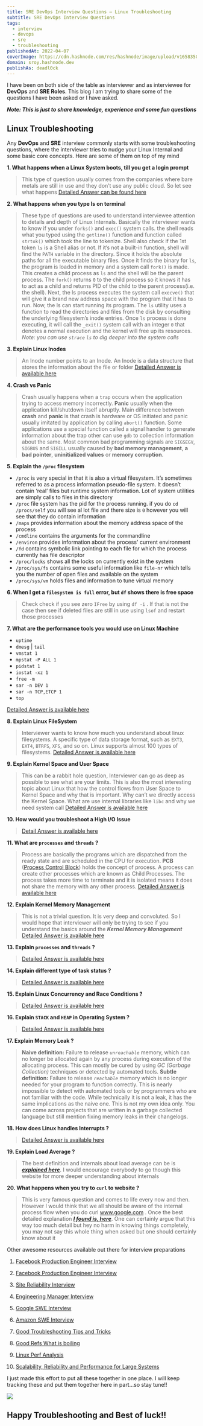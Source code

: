 ```yaml
---
title: SRE DevOps Interview Questions — Linux Troubleshooting
subtitle: SRE DevOps Interview Questions
tags:
  - interview
  - devops
  - sre
  - troubleshooting
publishedAt: 2022-04-07
coverImage: https://cdn.hashnode.com/res/hashnode/image/upload/v1658350256075/Qe6ZpmMxX.png?auto=compress
domain: sroy.hashnode.dev
publishAs: deadl0ck
---
```


I have been on both side of the table as interviewer and as interviewee for **DevOps** and **SRE Roles**. This blog I am trying to share some of the questions I have been asked or I have asked.

_**Note: This is just to share knowledge, experience and some fun questions**_

## Linux Troubleshooting

Any **DevOps** and **SRE** interview commonly starts with some troubleshooting questions, where the interviewer tries to nudge your Linux Internal and some basic core concepts. Here are some of them on top of my mind

**1. What happens when a Linux System boots, till you get a login prompt**

> This type of question usually comes from the companies where bare metals are still in use and they don’t use any public cloud. So let see what happens
> [Detailed Answer can be found here](https://opensource.com/article/17/2/linux-boot-and-startup)

**2. What happens when you type ls on terminal**

> These type of questions are used to understand interviewee attention to details and depth of Linux Internals. Basically the interviewer wants to know if you under `forks()` and `exec()` system calls.
> the shell reads what you typed using the `getline()` function and function called `strtok()` which took the line to tokenize. Shell also check if the 1st token `ls` is a Shell alias or not. If it’s not a built-in function, shell will find the `PATH` variable in the directory. Since it holds the absolute paths for all the executable binary files. Once it finds the binary for `ls`, the program is loaded in memory and a system call `fork()` is made. This creates a child process as `ls` and the shell will be the parent process. The `fork()` returns `0` to the child process so it knows it has to act as a child and returns PID of the child to the parent process(i.e. the shell).
> Next, the ls process executes the system call `execve()` that will give it a brand new address space with the program that it has to run. Now, the ls can start running its program. The `ls` utility uses a function to read the directories and files from the disk by consulting the underlying filesystem’s inode entries.
> Once `ls` process is done executing, it will call the `_exit()` system call with an integer `0` that denotes a normal execution and the kernel will free up its resources.
> _Note: you can use `strace` `ls` to dig deeper into the system calls_

**3. Explain Linux Inodes**

> An Inode number points to an Inode. An Inode is a data structure that stores the information about the file or folder
> [Detailed Answer is available here](https://www.thegeekstuff.com/2012/01/linux-inodes)

**4. Crash vs Panic**

> Crash usually happens when a `trap` occurs when the application trying to access memory incorrectly. **Panic** usually when the application kill/shutdown itself abruptly. Main difference between **crash** and **panic** is that crash is hardware or OS initiated and panic usually imitated by application by calling `abort()` function. Some applications use a special function called a signal handler to generate information about the trap other can use `gdb` to collection information about the same.
> Most common bad programming signals are `SIGSEGV`, `SIGBUS` and `SIGILL` usually caused by **bad memory management**, **a bad pointer**, **uninitialized values** or **memory corruption**.

**5. Explain the `/proc` filesystem**

>

- `/proc` is very special in that it is also a virtual filesystem. It’s sometimes referred to as a process information pseudo-file system. It doesn’t contain ‘real’ files but runtime system information. Lot of system utilities are simply calls to files in this directory
- `/proc` file system has the pid for the process running. if you do `cd /procs/self` you will see al lot file and there size is `0` however you will see that they do contain information
- `/maps` provides information about the memory address space of the process
- `/cmdline` contains the arguments for the commandline
- `/environ` provides information about the process' current environment
- `/fd` contains symbolic link pointing to each file for which the process currently has file descriptor
- `/proc/locks` shows all the locks on currently exist in the system
- `/proc/sys/fs` contains some useful information like `file-nr` which tells you the number of open files and available on the system
- `/proc/sys/vm` holds files and information to tune virtual memory

**6. When I get a `filesystem is full` error, but `df` shows there is free space**

> Check check if you see zero `IFree` by using `df -i` . If that is not the case then see if deleted files are still in use using `lsof` and restart those processes

**7. What are the performance tools you would use on Linux Machine**

>

- `uptime`
- `dmesg` | `tail`
- `vmstat 1`
- `mpstat -P ALL 1`
- `pidstat 1`
- `iostat -xz 1`
- `free -m`
- `sar -n DEV 1`
- `sar -n TCP,ETCP 1`
- `top`

[Detailed Answer is available here](https://netflixtechblog.com/linux-performance-analysis-in-60-000-milliseconds-accc10403c55)

**8. Explain Linux FileSystem**

> Interviewer wants to know how much you understand about linux filesystems. A specific type of data storage format, such as `EXT3`, `EXT4`, `BTRFS`, `XFS`, and so on. Linux supports almost 100 types of filesystems.
> [Detailed Answer is available here](https://opensource.com/life/16/10/introduction-linux-filesystems)

**9. Explain Kernel Space and User Space**

> This can be a rabbit hole question, Interviewer can go as deep as possible to see what are your limits. This is also the most interesting topic about Linux that how the control flows from User Space to Kernel Space and why that is important. Why can’t we directly access the Kernel Space. What are use internal libraries like `libc` and why we need system call
> [Detailed Answer is available here](https://learnlinuxconcepts.blogspot.com/2014/02/kernel-space-and-user-space.html)

**10. How would you troubleshoot a High I/O Issue**

> [Detail Answer is available here](https://www.howtouselinux.com/post/troubleshoot-high-iowait-issue-on-linux-system)

**11. What are `processes` and `threads` ?**

> Process are basically the programs which are dispatched from the ready state and are scheduled in the CPU for execution. **PCB** ([Process Control Block](https://www.geeksforgeeks.org/process-table-and-process-control-block-pcb/)) holds the concept of process. A process can create other processes which are known as Child Processes. The process takes more time to terminate and it is isolated means it does not share the memory with any other process.
> [Detailed Answer is available here](https://learnlinuxconcepts.blogspot.com/2014/03/process-management.html)

**12. Explain Kernel Memory Management**

> This is not a trivial question. It is very deep and convoluted. So I would hope that interviewer will only be trying to see if you understand the basics around the _**Kernel Memory Management**_
> [Detailed Answer is available here](https://linux-kernel-labs.github.io/refs/heads/master/lectures/memory-management.html)

**13. Explain `processes` and `threads` ?**

> [Detailed Answer is available here](https://labuladong.gitbook.io/algo-en/v.-common-knowledge/linuxprocess)

**14. Explain different type of task status ?**

> [Detailed Answer is available here](https://linux-kernel-labs.github.io/refs/heads/master/lectures/processes.html#blocking-and-waking-up-tasks)

**15. Explain Linux Concurrency and Race Conditions ?**

> [Detailed Answer is available here](https://learnlinuxconcepts.blogspot.com/2014/07/concurrency-and-race-conditions.html)

**16. Explain `STACK` and `HEAP` in Operating System ?**

> [Detailed Answer is available here](https://learnlinuxconcepts.blogspot.com/2014/02/stack-and-heap.html)

**17. Explain Memory Leak ?**

> **Naive definition:** Failure to release _`unreachable`_ memory, which can no longer be allocated again by any process during execution of the allocating process. This can mostly be cured by using _GC (Garbage Collection)_ techniques or detected by automated tools.
> **Subtle definition:** Failure to release _`reachable`_ memory which is no longer needed for your program to function correctly. This is nearly impossible to detect with automated tools or by programmers who are not familiar with the code. While technically it is not a leak, it has the same implications as the naive one. This is not my own idea only. You can come across projects that are written in a garbage collected language but still mention fixing memory leaks in their changelogs.

**18. How does Linux handles Interrupts ?**

> [Detailed Answer is available here](https://linux-kernel-labs.github.io/refs/heads/master/lectures/interrupts.html)

**19. Explain Load Average ?**

> The best definition and internals about load average can be is _**[explained here](https://www.brendangregg.com/blog/2017-08-08/linux-load-averages.html)**_. I would encourage everybody to go though this website for more deeper understanding about internals

**20. What happens when you try to `curl` to website ?**

> This is very famous question and comes to life every now and then. However I would think that we all should be aware of the internal process flow when you do curl www.google.com . Once the best detailed explanation _**[I found is, here](https://github.com/alex/what-happens-when)**_. One can certainly argue that this way too much detail but hey no harm in knowing things completely, you may not say this whole thing when asked but one should certainly know about it

Other awesome resources available out there for interview preparations

1.  [Facebook Production Engineer Interview](https://azalio.wordpress.com/2016/05/29/facebook-production-engineer/)

2.  [Facebook Production Engineer Interview](https://github.com/krishnaramb/FB_Prep/wiki/linkedin)

3.  [Site Reliability Interview](https://yumminhuang.github.io/note/sreinterview/)

4.  [Engineering Manager Interview](https://docs.google.com/document/d/1ckl5roGhYkZAEBfaJHZT_-80upmhfzBZWAGmXvPJd3U/edit#)

5.  [Google SWE Interview](https://igotanoffer.com/blogs/tech/google-software-engineer-interview)

6.  [Amazon SWE Interview](https://igotanoffer.com/blogs/tech/amazon-software-development-engineer-interview)

7.  [Good Troubleshooting Tips and Tricks](https://www.bogotobogo.com/DevOps/DevOps-Sys-Admin-Interview-Questions-Trouble-Shooting-Slow-Application-Performance-BottleNecks-Leaks.php)

8.  [Good Refs What is boiling](https://docs.google.com/spreadsheets/d/1O_qwBKEESxXos-4auFjiU56RemuF2Fic--Mm7ABPvHA/edit#gid=0)

9.  [Linux Perf Analysis](https://www.brendangregg.com/Articles/Netflix_Linux_Perf_Analysis_60s.pdf)

10. [Scalability, Reliability and Performance for Large Systems](https://github.com/binhnguyennus/awesome-scalability)

I just made this effort to put all these together in one place. I will keep tracking these and put them together here in part…so stay tune!!

![](https://github.com/kodelint/blog-assets/raw/main/images/interview02.png)

## Happy Troubleshooting and Best of luck!!
